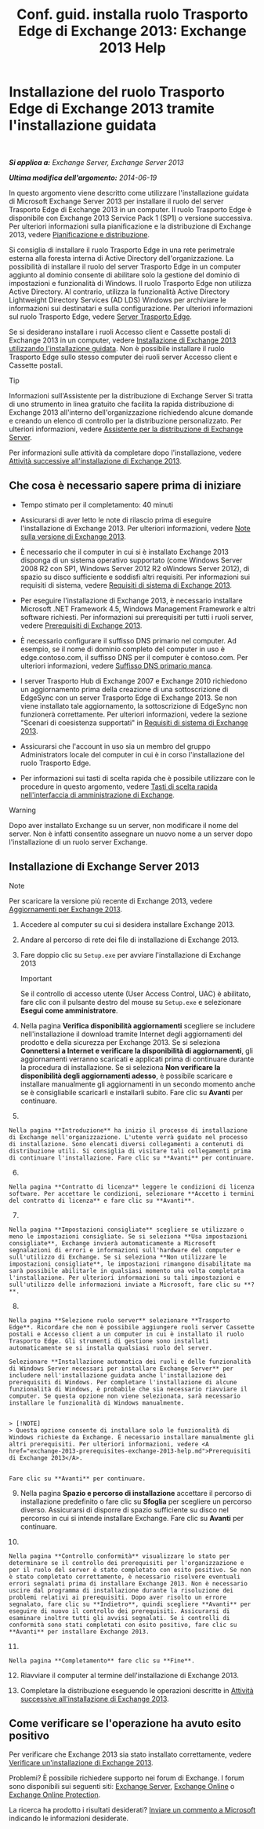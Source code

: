 ﻿---
title: 'Conf. guid. installa ruolo Trasporto Edge di Exchange 2013: Exchange 2013 Help'
TOCTitle: Installazione del ruolo Trasporto Edge di Exchange 2013 tramite l'installazione guidata
ms:assetid: b8e51b0b-201e-4c64-92c8-3ac0db04b6e2
ms:mtpsurl: https://technet.microsoft.com/it-it/library/Dn635117(v=EXCHG.150)
ms:contentKeyID: 61202271
ms.date: 05/22/2018
mtps_version: v=EXCHG.150
ms.translationtype: MT
---

# Installazione del ruolo Trasporto Edge di Exchange 2013 tramite l'installazione guidata

 

_**Si applica a:** Exchange Server, Exchange Server 2013_

_**Ultima modifica dell'argomento:** 2014-06-19_

In questo argomento viene descritto come utilizzare l'installazione guidata di Microsoft Exchange Server 2013 per installare il ruolo del server Trasporto Edge di Exchange 2013 in un computer. Il ruolo Trasporto Edge è disponibile con Exchange 2013 Service Pack 1 (SP1) o versione successiva. Per ulteriori informazioni sulla pianificazione e la distribuzione di Exchange 2013, vedere [Pianificazione e distribuzione](planning-and-deployment-for-exchange-2013-installation-instructions.md).

Si consiglia di installare il ruolo Trasporto Edge in una rete perimetrale esterna alla foresta interna di Active Directory dell'organizzazione. La possibilità di installare il ruolo del server Trasporto Edge in un computer aggiunto al dominio consente di abilitare solo la gestione del dominio di impostazioni e funzionalità di Windows. Il ruolo Trasporto Edge non utilizza Active Directory. Al contrario, utilizza la funzionalità Active Directory Lightweight Directory Services (AD LDS) Windows per archiviare le informazioni sui destinatari e sulla configurazione. Per ulteriori informazioni sul ruolo Trasporto Edge, vedere [Server Trasporto Edge](edge-transport-servers-exchange-2013-help.md).

Se si desiderano installare i ruoli Accesso client e Cassette postali di Exchange 2013 in un computer, vedere [Installazione di Exchange 2013 utilizzando l'installazione guidata](install-exchange-2013-using-the-setup-wizard-exchange-2013-help.md). Non è possibile installare il ruolo Trasporto Edge sullo stesso computer dei ruoli server Accesso client e Cassette postali.


> [!TIP]
> Informazioni sull'Assistente per la distribuzione di Exchange Server Si tratta di uno strumento in linea gratuito che facilita la rapida distribuzione di Exchange 2013 all'interno dell'organizzazione richiedendo alcune domande e creando un elenco di controllo per la distribuzione personalizzato. Per ulteriori informazioni, vedere <A href="exchange-server-deployment-assistant-exchange-2013-help.md">Assistente per la distribuzione di Exchange Server</A>.



Per informazioni sulle attività da completare dopo l'installazione, vedere [Attività successive all'installazione di Exchange 2013](exchange-2013-post-installation-tasks-exchange-2013-help.md).

## Che cosa è necessario sapere prima di iniziare

  - Tempo stimato per il completamento: 40 minuti

  - Assicurarsi di aver letto le note di rilascio prima di eseguire l'installazione di Exchange 2013. Per ulteriori informazioni, vedere [Note sulla versione di Exchange 2013](release-notes-for-exchange-2013-exchange-2013-help.md).

  - È necessario che il computer in cui si è installato Exchange 2013 disponga di un sistema operativo supportato (come Windows Server 2008 R2 con SP1, Windows Server 2012 R2 oWindows Server 2012), di spazio su disco sufficiente e soddisfi altri requisiti. Per informazioni sui requisiti di sistema, vedere [Requisiti di sistema di Exchange 2013](exchange-2013-system-requirements-exchange-2013-help.md).

  - Per eseguire l'installazione di Exchange 2013, è necessario installare Microsoft .NET Framework 4.5, Windows Management Framework e altri software richiesti. Per informazioni sui prerequisiti per tutti i ruoli server, vedere [Prerequisiti di Exchange 2013](exchange-2013-prerequisites-exchange-2013-help.md).

  - È necessario configurare il suffisso DNS primario nel computer. Ad esempio, se il nome di dominio completo del computer in uso è edge.contoso.com, il suffisso DNS per il computer è contoso.com. Per ulteriori informazioni, vedere [Suffisso DNS primario manca](primary-dns-suffix-is-missing-exchange-2013-help.md).

  - I server Trasporto Hub di Exchange 2007 e Exchange 2010 richiedono un aggiornamento prima della creazione di una sottoscrizione di EdgeSync con un server Trasporto Edge di Exchange 2013. Se non viene installato tale aggiornamento, la sottoscrizione di EdgeSync non funzionerà correttamente. Per ulteriori informazioni, vedere la sezione "Scenari di coesistenza supportati" in [Requisiti di sistema di Exchange 2013](exchange-2013-system-requirements-exchange-2013-help.md).

  - Assicurarsi che l'account in uso sia un membro del gruppo Administrators locale del computer in cui è in corso l'installazione del ruolo Trasporto Edge.

  - Per informazioni sui tasti di scelta rapida che è possibile utilizzare con le procedure in questo argomento, vedere [Tasti di scelta rapida nell'interfaccia di amministrazione di Exchange](keyboard-shortcuts-in-the-exchange-admin-center-exchange-online-protection-help.md).


> [!WARNING]
> Dopo aver installato Exchange su un server, non modificare il nome del server. Non è infatti consentito assegnare un nuovo nome a un server dopo l'installazione di un ruolo server Exchange.



## Installazione di Exchange Server 2013


> [!NOTE]
> Per scaricare la versione più recente di Exchange 2013, vedere <A href="updates-for-exchange-2013-exchange-2013-help.md">Aggiornamenti per Exchange 2013</A>.



1.  Accedere al computer su cui si desidera installare Exchange 2013.

2.  Andare al percorso di rete dei file di installazione di Exchange 2013.

3.  Fare doppio clic su `Setup.exe` per avviare l'installazione di Exchange 2013
    

    > [!IMPORTANT]
    > Se il controllo di accesso utente (User Access Control, UAC) è abilitato, fare clic con il pulsante destro del mouse su <CODE>Setup.exe</CODE> e selezionare <STRONG>Esegui come amministratore</STRONG>.



4.  Nella pagina **Verifica disponibilità aggiornamenti** scegliere se includere nell'installazione il download tramite Internet degli aggiornamenti del prodotto e della sicurezza per Exchange 2013. Se si seleziona **Connettersi a Internet e verificare la disponibilità di aggiornamenti**, gli aggiornamenti verranno scaricati e applicati prima di continuare durante la procedura di installazione. Se si seleziona **Non verificare la disponibilità degli aggiornamenti adesso**, è possibile scaricare e installare manualmente gli aggiornamenti in un secondo momento anche se è consigliabile scaricarli e installarli subito. Fare clic su **Avanti** per continuare.

5.  
    
    Nella pagina **Introduzione** ha inizio il processo di installazione di Exchange nell'organizzazione. L'utente verrà guidato nel processo di installazione. Sono elencati diversi collegamenti a contenuti di distribuzione utili. Si consiglia di visitare tali collegamenti prima di continuare l'installazione. Fare clic su **Avanti** per continuare.

6.  
    
    Nella pagina **Contratto di licenza** leggere le condizioni di licenza software. Per accettare le condizioni, selezionare **Accetto i termini del contratto di licenza** e fare clic su **Avanti**.

7.  
    
    Nella pagina **Impostazioni consigliate** scegliere se utilizzare o meno le impostazioni consigliate. Se si seleziona **Usa impostazioni consigliate**, Exchange invierà automaticamente a Microsoft segnalazioni di errori e informazioni sull'hardware del computer e sull'utilizzo di Exchange. Se si seleziona **Non utilizzare le impostazioni consigliate**, le impostazioni rimangono disabilitate ma sarà possibile abilitarle in qualsiasi momento una volta completata l'installazione. Per ulteriori informazioni su tali impostazioni e sull'utilizzo delle informazioni inviate a Microsoft, fare clic su **?**.

8.  
    
    Nella pagina **Selezione ruolo server** selezionare **Trasporto Edge**. Ricordare che non è possibile aggiungere ruoli server Cassette postali e Accesso client a un computer in cui è installato il ruolo Trasporto Edge. Gli strumenti di gestione sono installati automaticamente se si installa qualsiasi ruolo del server.
    
    Selezionare **Installazione automatica dei ruoli e delle funzionalità di Windows Server necessari per installare Exchange Server** per includere nell'installazione guidata anche l'installazione dei prerequisiti di Windows. Per completare l'installazione di alcune funzionalità di Windows, è probabile che sia necessario riavviare il computer. Se questa opzione non viene selezionata, sarà necessario installare le funzionalità di Windows manualmente.
    

    > [!NOTE]
    > Questa opzione consente di installare solo le funzionalità di Windows richieste da Exchange. È necessario installare manualmente gli altri prerequisiti. Per ulteriori informazioni, vedere <A href="exchange-2013-prerequisites-exchange-2013-help.md">Prerequisiti di Exchange 2013</A>.

    
    Fare clic su **Avanti** per continuare.

9.  Nella pagina **Spazio e percorso di installazione** accettare il percorso di installazione predefinito o fare clic su **Sfoglia** per scegliere un percorso diverso. Assicurarsi di disporre di spazio sufficiente su disco nel percorso in cui si intende installare Exchange. Fare clic su **Avanti** per continuare.

10. 
    
    Nella pagina **Controllo conformità** visualizzare lo stato per determinare se il controllo dei prerequisiti per l'organizzazione e per il ruolo del server è stato completato con esito positivo. Se non è stato completato correttamente, è necessario risolvere eventuali errori segnalati prima di installare Exchange 2013. Non è necessario uscire dal programma di installazione durante la risoluzione dei problemi relativi ai prerequisiti. Dopo aver risolto un errore segnalato, fare clic su **Indietro**, quindi scegliere **Avanti** per eseguire di nuovo il controllo dei prerequisiti. Assicurarsi di esaminare inoltre tutti gli avvisi segnalati. Se i controlli di conformità sono stati completati con esito positivo, fare clic su **Avanti** per installare Exchange 2013.

11. 
    
    Nella pagina **Completamento** fare clic su **Fine**.

12. Riavviare il computer al termine dell'installazione di Exchange 2013.

13. Completare la distribuzione eseguendo le operazioni descritte in [Attività successive all'installazione di Exchange 2013](exchange-2013-post-installation-tasks-exchange-2013-help.md).

## Come verificare se l'operazione ha avuto esito positivo

Per verificare che Exchange 2013 sia stato installato correttamente, vedere [Verificare un'installazione di Exchange 2013](verify-an-exchange-2013-installation-exchange-2013-help.md).

Problemi? È possibile richiedere supporto nei forum di Exchange. I forum sono disponibili sui seguenti siti: [Exchange Server](https://go.microsoft.com/fwlink/p/?linkid=60612), [Exchange Online](https://go.microsoft.com/fwlink/p/?linkid=267542) o [Exchange Online Protection](https://go.microsoft.com/fwlink/p/?linkid=285351).

La ricerca ha prodotto i risultati desiderati? [Inviare un commento a Microsoft](mailto:exsetuphelpfeedback@microsoft.com?subject=exchange%202013%20setup%20help%20feedback) indicando le informazioni desiderate.

